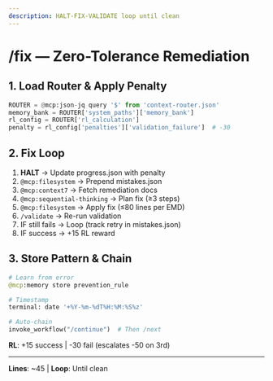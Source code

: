 ```yaml
---
description: HALT-FIX-VALIDATE loop until clean
---
```


# /fix — Zero-Tolerance Remediation

## 1. Load Router & Apply Penalty

```python
ROUTER = @mcp:json-jq query '$' from 'context-router.json'
memory_bank = ROUTER['system_paths']['memory_bank']
rl_config = ROUTER['rl_calculation']
penalty = rl_config['penalties']['validation_failure']  # -30
```

## 2. Fix Loop

1. **HALT** → Update progress.json with penalty
2. `@mcp:filesystem` → Prepend mistakes.json
3. `@mcp:context7` → Fetch remediation docs
4. `@mcp:sequential-thinking` → Plan fix (≥3 steps)
5. `@mcp:filesystem` → Apply fix (≤80 lines per EMD)
6. `/validate` → Re-run validation
7. IF still fails → Loop (track retry in mistakes.json)
8. IF success → +15 RL reward

## 3. Store Pattern & Chain

```python
# Learn from error
@mcp:memory store prevention_rule

# Timestamp
terminal: date '+%Y-%m-%dT%H:%M:%S%z'

# Auto-chain
invoke_workflow("/continue")  # Then /next
```

**RL**: +15 success | -30 fail (escalates -50 on 3rd)

---
**Lines**: ~45 | **Loop**: Until clean

